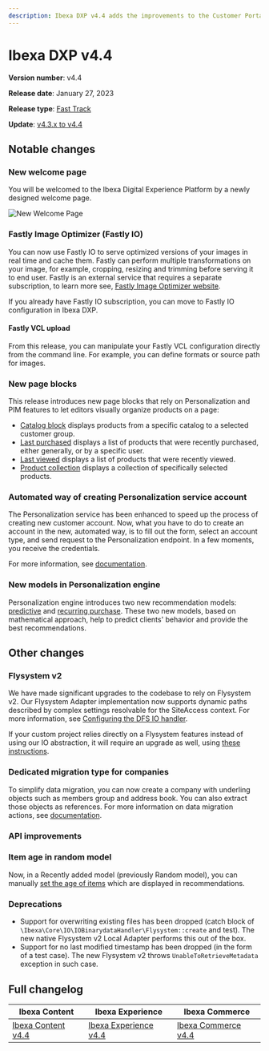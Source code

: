 ```yaml
---
description: Ibexa DXP v4.4 adds the improvements to the Customer Portal, PIM and SEO.
---
```

# Ibexa DXP v4.4

**Version number**: v4.4

**Release date**: January 27, 2023

**Release type**: [Fast Track](https://support.ibexa.co/Public/service-life)

**Update**: [v4.3.x to v4.4](https://doc.ibexa.co/en/4.4/update_and_migration/from_4.3/update_from_4.3/)

## Notable changes

### New welcome page

You will be welcomed to the Ibexa Digital Experience Platform by a newly designed welcome page.

![New Welcome Page](4.4_welcome_page.png)

### Fastly Image Optimizer (Fastly IO)

You can now use Fastly IO to serve optimized versions of your images in real time and cache them.
Fastly can perform multiple transformations on your image,
for example, cropping, resizing and trimming before serving it to end user.
Fastly is an external service that requires a separate subscription,
to learn more see, [Fastly Image Optimizer website](https://docs.fastly.com/en/guides/about-fastly-image-optimizer).

If you already have Fastly IO subscription, you can move to Fastly IO configuration in Ibexa DXP.

#### Fastly VCL upload

From this release, you can manipulate your Fastly VCL configuration directly from the command line.
For example, you can define formats or source path for images.

### New page blocks

This release introduces new page blocks that rely on Personalization and PIM features 
to let editors visually organize products on a page: 

- [Catalog block](https://doc.ibexa.co/projects/userguide/en/4.4/content_management/block_reference/#catalog-block) displays products from a specific catalog to a selected customer group.
- [Last purchased](https://doc.ibexa.co/projects/userguide/en/4.4/content_management/block_reference/#last-purchased-block) displays a list of products that were recently purchased, either generally, or by a specific user.
- [Last viewed](https://doc.ibexa.co/projects/userguide/en/4.4/content_management/block_reference/#last-viewed-block) displays a list of products that were recently viewed.
- [Product collection](https://doc.ibexa.co/projects/userguide/en/4.4/content_management/block_reference/#product-collection-block) displays a collection of specifically selected products.

### Automated way of creating Personalization service account

The Personalization service has been enhanced to speed up the process of creating new customer account.
Now, what you have to do to create an account in the new, automated way, is to fill out the form, select an account type, and send request to the Personalization endpoint.
In a few moments, you receive the credentials.

For more information, see [documentation](https://doc.ibexa.co/projects/userguide/en/4.4/personalization/enable_personalization/#request-access-to-the-server).

### New models in Personalization engine

Personalization engine introduces two new recommendation models: [predictive](https://doc.ibexa.co/projects/userguide/en/4.4/personalization/recommendation_models/#predictive) and [recurring purchase](https://doc.ibexa.co/projects/userguide/en/4.4/personalization/recommendation_models/#recurring-purchase). These two new models, based on mathematical approach, help to predict clients' behavior and
provide the best recommendations. 

## Other changes

### Flysystem v2
We have made significant upgrades to the codebase to rely on Flysystem v2.
Our Flysystem Adapter implementation now supports dynamic paths
described by complex settings resolvable for the SiteAccess context.
For more information, see [Configuring the DFS IO handler](https://doc.ibexa.co/en/4.4/infrastructure_and_maintenance/clustering/clustering/#configuring-the-dfs-io-handler).

If your custom project relies directly on a Flysystem features instead of using our IO abstraction,
it will require an upgrade as well, 
using [these instructions](https://flysystem.thephpleague.com/docs/upgrade-from-1.x/).

### Dedicated migration type for companies

To simplify data migration, you can now create a company with underling objects such as members group and address book.
You can also extract those objects as references. 
For more information on data migration actions, see [documentation](https://doc.ibexa.co/en/4.4/content_management/data_migration/data_migration_actions/#data-migration-actions).

### API improvements

### Item age in random model

Now, in a Recently added model (previously Random model), you can manually [set the age of items](https://doc.ibexa.co/projects/userguide/en/4.4/personalization/recommendation_models/#recently-added) which are displayed in recommendations.

### Deprecations

- Support for overwriting existing files has been dropped (catch block of `\Ibexa\Core\IO\IOBinarydataHandler\Flysystem::create` and test). The new native Flysystem v2 Local Adapter performs this out of the box.
- Support for no last modified timestamp has been dropped (in the form of a test case). The new Flysystem v2 throws `UnableToRetrieveMetadata` exception in such case.

## Full changelog
| Ibexa Content          | Ibexa Experience          | Ibexa Commerce          |
|------------------------|---------------------------|-------------------------|
| [Ibexa Content v4.4]() | [Ibexa Experience v4.4]() | [Ibexa Commerce v4.4]() |
